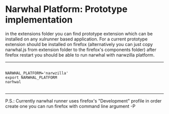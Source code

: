 Narwhal Platform: Prototype implementation
===========================================================

in the extensions folder you can find prototype extension which can be installed on any xulrunner based application. 
For a current prototype extension should be installed on firefox (alternatively you can just copy narwhal.js from extension folder to the firefox's components folder)
after firefox restart you should be able to run narwhal with narwzilla platform.

-----------------------
<pre>
<code>
NARWHAL_PLATFORM='narwzilla'
export NARWHAL_PLATFORM
narhwal
</code>
</pre>
-------------------------
P.S.: Currently narwhal runner uses firefox's "Development" profile in order create one you can run firefox with command line argument -P